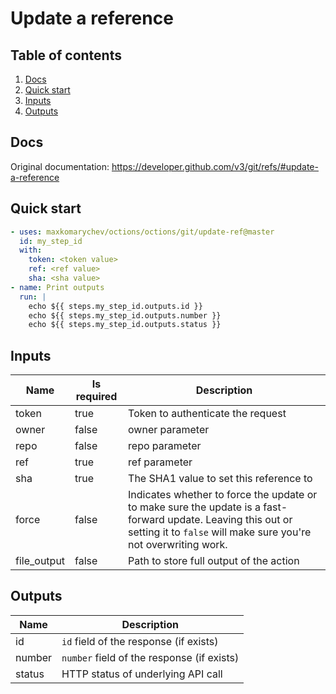 # Update a reference

## Table of contents

1. [Docs](#docs)
1. [Quick start](#quick-start)
1. [Inputs](#inputs)
1. [Outputs](#outputs)

<a name="quick-start" ></a>
## Docs

Original documentation: https://developer.github.com/v3/git/refs/#update-a-reference




<a name="quick start" ></a>
## Quick start

```yaml
- uses: maxkomarychev/octions/octions/git/update-ref@master
  id: my_step_id
  with:
    token: <token value>
    ref: <ref value>
    sha: <sha value>
- name: Print outputs
  run: |
    echo ${{ steps.my_step_id.outputs.id }}
    echo ${{ steps.my_step_id.outputs.number }}
    echo ${{ steps.my_step_id.outputs.status }}
```


<a name="inputs" ></a>
## Inputs

| Name | Is required | Description |
|---|---|---|
|token|true|Token to authenticate the request
|owner|false|owner parameter
|repo|false|repo parameter
|ref|true|ref parameter
|sha|true|The SHA1 value to set this reference to
|force|false|Indicates whether to force the update or to make sure the update is a fast-forward update. Leaving this out or setting it to `false` will make sure you're not overwriting work.
|file_output|false|Path to store full output of the action

<a name="outputs" ></a>
## Outputs

| Name | Description |
|---|---|
|id|`id` field of the response (if exists)|
|number|`number` field of the response (if exists)|
|status|HTTP status of underlying API call|

